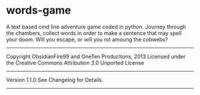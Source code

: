 words-game
==========

A text based cmd line adventure game coded in python.
Journey through the chambers, collect words in order to make a sentence that may spell your doom. Will you escape, or will you rot amoung the cobwebs?

----------

Copyright ObsidianFire99 and OneTen Productions, 2013
Licensed under the Creative Commons Attribution 3.0 Unported License

----------

Version 1.1.0
See Changelog for Details.

----------
